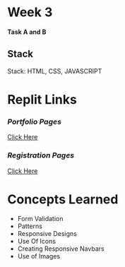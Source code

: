 # Week 3

**Task A and B**

## Stack

<p>Stack: HTML, CSS, JAVASCRIPT</p>

# Replit Links

### _Portfolio Pages_

<a href="https://replit.com/@VictoryBen/A-Bio-About-Me-?v=1" target="_blank">Click Here</a>

### _Registration Pages_

<a href="https://replit.com/@VictoryBen/Registration-Page?v=1" target="_blank">Click Here</a>

# Concepts Learned

* Form Validation
* Patterns
* Responsive Designs
* Use Of Icons
* Creating Responsive Navbars
* Use of Images
